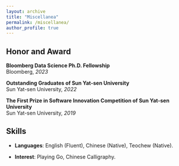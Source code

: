 ```yaml
---
layout: archive
title: "Miscellanea"
permalink: /miscellanea/
author_profile: true
---
```


## Honor and Award

**Bloomberg Data Science Ph.D. Fellowship**\
Bloomberg, *2023*

**Outstanding Graduates of Sun Yat-sen University**\
Sun Yat-sen University, *2022*

**The First Prize in Software Innovation Competition of Sun Yat-sen University**\
Sun Yat-sen University, *2019*

## Skills

* **Languages**: English (Fluent), Chinese (Native), Teochew (Native).

* **Interest**: Playing Go, Chinese Calligraphy.